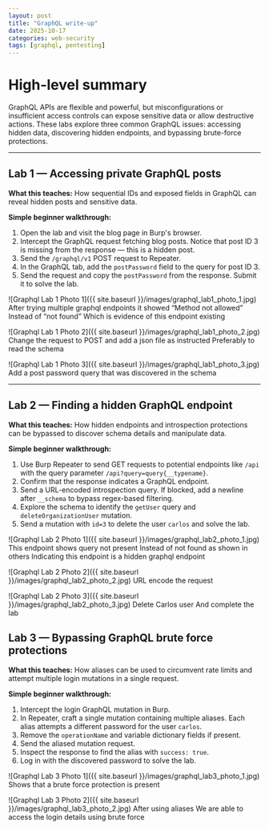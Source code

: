 ```yaml
---
layout: post
title: "GraphQL write-up"
date: 2025-10-17
categories: web-security
tags: [graphql, pentesting]
---
```

# High-level summary

GraphQL APIs are flexible and powerful, but misconfigurations or insufficient access controls can expose sensitive data or allow destructive actions. These labs explore three common GraphQL issues: accessing hidden data, discovering hidden endpoints, and bypassing brute-force protections.

---

## Lab 1 — Accessing private GraphQL posts

**What this teaches:** How sequential IDs and exposed fields in GraphQL can reveal hidden posts and sensitive data.

**Simple beginner walkthrough:**

1. Open the lab and visit the blog page in Burp's browser.
2. Intercept the GraphQL request fetching blog posts. Notice that post ID 3 is missing from the response — this is a hidden post.
3. Send the `/graphql/v1` POST request to Repeater.
4. In the GraphQL tab, add the `postPassword` field to the query for post ID 3.
5. Send the request and copy the `postPassword` from the response. Submit it to solve the lab.

![Graphql Lab 1 Photo 1]({{ site.baseurl }}/images/graphql_lab1_photo_1.jpg)
After trying multiple graphql endpoints it showed 
“Method not allowed”
Instead of “not found”
Which is evidence of this endpoint existing


![Graphql Lab 1 Photo 2]({{ site.baseurl }}/images/graphql_lab1_photo_2.jpg)
Change the request to POST and add a json file as instructed 
Preferably to read the schema


![Graphql Lab 1 Photo 3]({{ site.baseurl }}/images/graphql_lab1_photo_3.jpg)
Add a post password query that was discovered in the schema




---

## Lab 2 — Finding a hidden GraphQL endpoint

**What this teaches:** How hidden endpoints and introspection protections can be bypassed to discover schema details and manipulate data.

**Simple beginner walkthrough:**

1. Use Burp Repeater to send GET requests to potential endpoints like `/api` with the query parameter `/api?query=query{__typename}`.
2. Confirm that the response indicates a GraphQL endpoint.
3. Send a URL-encoded introspection query. If blocked, add a newline after `__schema` to bypass regex-based filtering.
4. Explore the schema to identify the `getUser` query and `deleteOrganizationUser` mutation.
5. Send a mutation with `id=3` to delete the user `carlos` and solve the lab.

![Graphql Lab 2 Photo 1]({{ site.baseurl }}/images/graphql_lab2_photo_1.jpg)
This endpoint shows query not present 
Instead of not found as shown in others
Indicating this endpoint is a hidden graphql endpoint


![Graphql Lab 2 Photo 2]({{ site.baseurl }}/images/graphql_lab2_photo_2.jpg)
URL encode the request


![Graphql Lab 2 Photo 3]({{ site.baseurl }}/images/graphql_lab2_photo_3.jpg)
Delete Carlos user
And complete the lab


## Lab 3 — Bypassing GraphQL brute force protections

**What this teaches:** How aliases can be used to circumvent rate limits and attempt multiple login mutations in a single request.

**Simple beginner walkthrough:**

1. Intercept the login GraphQL mutation in Burp.
2. In Repeater, craft a single mutation containing multiple aliases. Each alias attempts a different password for the user `carlos`.
3. Remove the `operationName` and variable dictionary fields if present.
4. Send the aliased mutation request.
5. Inspect the response to find the alias with `success: true`.
6. Log in with the discovered password to solve the lab.

![Graphql Lab 3 Photo 1]({{ site.baseurl }}/images/graphql_lab3_photo_1.jpg)
Shows that a brute force protection is present


![Graphql Lab 3 Photo 2]({{ site.baseurl }}/images/graphql_lab3_photo_2.jpg)
After using aliases 
We are able to access the login details using brute force



